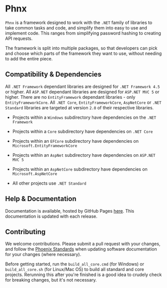 # Phnx
`Phnx` is a framework designed to work with the `.NET` family of libraries to take common tasks and code, and simplify them into easy to use and implement code. This ranges from simplifying password hashing to creating API requests.

The framework is split into multiple packages, so that developers can pick and choose which parts of the framework they want to use, without needing to add the entire piece.

## Compatibility & Dependencies
All `.NET Framework` dependant libraries are designed for `.NET Framework 4.5` or higher.
All `ASP.NET` dependant libraries are designed for `ASP.NET MVC 5` or higher.
There are no `EntityFramework` dependant libraries - only `EntityFrameworkCore`.
All `.NET Core`, `EntityFrameworkCore`, `AspNetCore` or `.NET Standard` libraries are targeted at version `2.0` of their respective libraries.

* Projects within a `Windows` subdirectory have dependencies on the `.NET Framework`

* Projects within a `Core` subdirectory have dependencies on `.NET Core`

* Projects within an `EFCore` subdirectory have dependencies on `Microsoft.EntityFrameworkCore`

* Projects within an `AspNet` subdirectory have dependencies on `ASP.NET MVC 5`

* Projects within an `AspNetCore` subdirectory have dependencies on `Microsoft.AspNetCore`

* All other projects use `.NET Standard`

## Help & Documentation
Documentation is available, hosted by GitHub Pages [here](https://phoenix-apps.github.io/Phnx-Wiki). This documentation is updated with each release.

## Contributing
We welcome contributions. Please submit a pull request with your changes, and follow the [Phoenix Standards](https://github.com/phoenix-apps/Standards) when updating software documentation for your changes (where necessary).

Before getting started, run the `build_all_core.cmd` (for Windows) or `build_all_core.sh` (for Linux/Mac OS) to build all standard and core projects. Rerunning this after you're finished is a good idea to crudely check for breaking changes, but it's not necessary.
